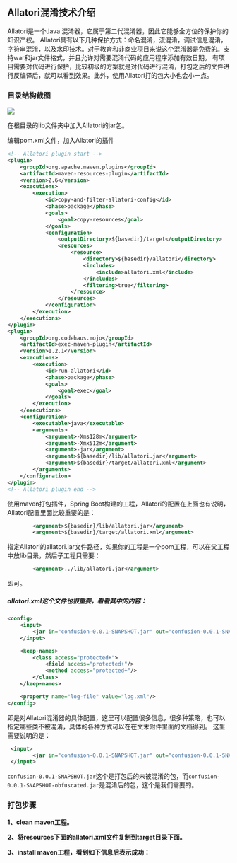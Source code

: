 ## Allatori混淆技术介绍



Allatori是一个Java 混淆器，它属于第二代混淆器，因此它能够全方位的保护你的知识产权。 Allatori具有以下几种保护方式：命名混淆，流混淆，调试信息混淆，字符串混淆，以及水印技术。对于教育和非商业项目来说这个混淆器是免费的。支持war和jar文件格式，并且允许对需要混淆代码的应用程序添加有效日期。 有项目需要对代码进行保护，比较初级的方案就是对代码进行混淆，打包之后的文件进行反编译后，就可以看到效果。此外，使用Allatori打的包大小也会小一点。

### 目录结构截图

![](https://wendy-image.oss-cn-shanghai.aliyuncs.com/19-05-20/1558314872758.png)



在根目录的lib文件夹中加入Allatori的jar包。

编辑pom.xml文件，加入Allatori的插件

```xml
<!-- Allatori plugin start -->
<plugin>
    <groupId>org.apache.maven.plugins</groupId>
    <artifactId>maven-resources-plugin</artifactId>
    <version>2.6</version>
    <executions>
        <execution>
            <id>copy-and-filter-allatori-config</id>
            <phase>package</phase>
            <goals>
                <goal>copy-resources</goal>
            </goals>
            <configuration>
                <outputDirectory>${basedir}/target</outputDirectory>
                <resources>
                    <resource>
                        <directory>${basedir}/allatori</directory>
                        <includes>
                            <include>allatori.xml</include>
                        </includes>
                        <filtering>true</filtering>
                    </resource>
                </resources>
            </configuration>
        </execution>
    </executions>
</plugin>
<plugin>
    <groupId>org.codehaus.mojo</groupId>
    <artifactId>exec-maven-plugin</artifactId>
    <version>1.2.1</version>
    <executions>
        <execution>
            <id>run-allatori</id>
            <phase>package</phase>
            <goals>
                <goal>exec</goal>
            </goals>
        </execution>
    </executions>
    <configuration>
        <executable>java</executable>
        <arguments>
            <argument>-Xms128m</argument>
            <argument>-Xmx512m</argument>
            <argument>-jar</argument>
            <argument>${basedir}/lib/allatori.jar</argument>
            <argument>${basedir}/target/allatori.xml</argument>
        </arguments>
    </configuration>
</plugin>
<!-- Allatori plugin end -->
```

使用maven打包插件，Spring Boot构建的工程，Allatori的配置在上面也有说明，Allatori配置里面比较重要的是：

```xml
		<argument>${basedir}/lib/allatori.jar</argument>
		<argument>${basedir}/target/allatori.xml</argument>
```

指定Allatori的allatori.jar文件路径，如果你的工程是一个pom工程，可以在父工程中放lib目录，然后子工程只需要：

```xml
		<argument>../lib/allatori.jar</argument>
```

即可。

##### **allatori.xml这个文件也很重要，看看其中的内容：**

```xml
<config>
    <input>
        <jar in="confusion-0.0.1-SNAPSHOT.jar" out="confusion-0.0.1-SNAPSHOT-obfuscated.jar"/>
    </input>

    <keep-names>
        <class access="protected+">
            <field access="protected+"/>
            <method access="protected+"/>
        </class>
    </keep-names>

    <property name="log-file" value="log.xml"/>
</config>
```

即是对Allatori混淆器的具体配置，这里可以配置很多信息，很多种策略，也可以指定哪些类不被混淆，具体的各种方式可以在在文末附件里面的文档得到。 这里需要说明的是：

```xml
 <input>
        <jar in="confusion-0.0.1-SNAPSHOT.jar" out="confusion-0.0.1-SNAPSHOT-obfuscated.jar"/>
 </input>
```

`confusion-0.0.1-SNAPSHOT.jar`这个是打包后的未被混淆的包，而`confusion-0.0.1-SNAPSHOT-obfuscated.jar`是混淆后的包，这个是我们需要的。

### **打包步骤**

**1、clean maven工程。**

**2、将resources下面的allatori.xml文件复制到target目录下面。**

**3、install maven工程，看到如下信息后表示成功：**

